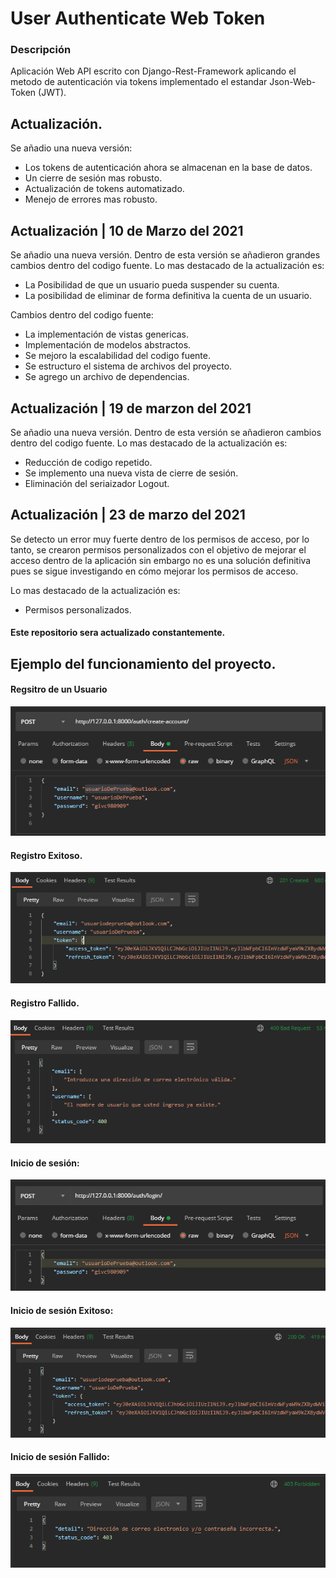 # User Authenticate Web Token

### Descripción

Aplicación Web API escrito con Django-Rest-Framework aplicando el metodo de autenticación via tokens implementado el estandar Json-Web-Token (JWT). 

## Actualización.

Se añadio una nueva versión:

- Los tokens de autenticación ahora se almacenan en la base de datos.
- Un cierre de sesión mas robusto.
- Actualización de tokens automatizado.
- Menejo de errores mas robusto.

## Actualización | 10 de Marzo del 2021

Se añadio una nueva versión. Dentro de esta versión se añadieron grandes cambios dentro del codigo fuente.
Lo mas destacado de la actualización es:

- La Posibilidad de que un usuario pueda suspender su cuenta.
- La posibilidad de eliminar de forma definitiva la cuenta de un usuario.

Cambios dentro del codigo fuente:

- La implementación de vistas genericas.
- Implementación de modelos abstractos.
- Se mejoro la escalabilidad del codigo fuente.
- Se estructuro el sistema de archivos del proyecto.
- Se agrego un archivo de dependencias. 

## Actualización | 19 de marzon del 2021

Se añadio una nueva versión. Dentro de esta versión se añadieron cambios dentro del codigo fuente.
Lo mas destacado de la actualización es:

- Reducción de codigo repetido.
- Se implemento una nueva vista de cierre de sesión.
- Eliminación del seriaizador Logout.

## Actualización | 23 de marzo del 2021

Se detecto un error muy fuerte dentro de los permisos de acceso, por lo tanto, se crearon permisos personalizados con el 
objetivo de mejorar el acceso dentro de la aplicación sin embargo no es una solución definitiva pues se sigue investigando 
en cómo mejorar los permisos de acceso.

Lo mas destacado de la actualización es:

- Permisos personalizados.
  


#### Este repositorio sera actualizado constantemente.

## Ejemplo del funcionamiento del proyecto.

#### Regsitro de un Usuario

![This is a alt text.](/screenshots/user_register.png "This is a sample image.")

#### Registro Exitoso. 

![This is a alt text.](/screenshots/user_register_success.png "This is a sample image.")

#### Registro Fallido. 

![This is a alt text.](/screenshots/user_register_failure.png "This is a sample image.")

#### Inicio de sesión:

![This is a alt text.](/screenshots/user_login.png "This is a sample image.")

#### Inicio de sesión Exitoso: 

![This is a alt text.](/screenshots/user_login_success.png "This is a sample image.")

#### Inicio de sesión Fallido: 

![This is a alt text.](/screenshots/user_login_failure.png "This is a sample image.")

